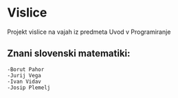 # Vislice
Projekt vislice na vajah iz predmeta Uvod v Programiranje

## Znani slovenski matematiki:
    -Borut Pahor
    -Jurij Vega
    -Ivan Vidav
    -Josip Plemelj
